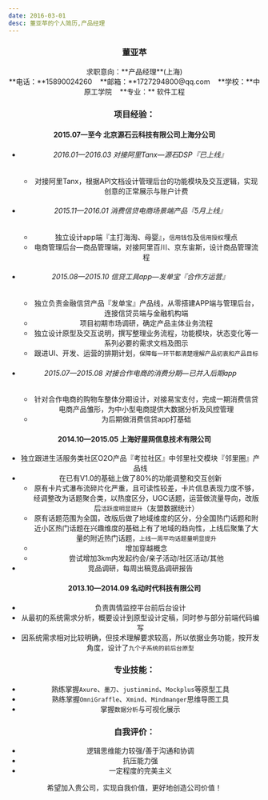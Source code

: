 ```yaml
---
date: 2016-03-01 
desc: 董亚苹的个人简历,产品经理
---
```


### <center>董亚苹<center>
<center>求职意向：**产品经理**(上海)<center>
<center>**电话：**15890024260 &nbsp;&nbsp; **邮箱：**1727294800@qq.com  &nbsp;&nbsp; **学校：**中原工学院 &nbsp;&nbsp; **专业：** 软件工程<center>



### 项目经验：

#### 2015.07—至今  北京源石云科技有限公司上海分公司

- ###### 2016.01—2016.03  对接阿里Tanx—源石DSP『已上线』
	- 对接阿里Tanx，根据API文档设计管理后台的功能模块及交互逻辑，实现创意的正常展示与账户计费

- ###### 2015.11—2016.01  消费信贷电商场景端产品『5月上线』
	- 独立设计app端『主打海淘、母婴』，`信用钱包`及`信用授权`埋点
	- 电商管理后台—商品管理端，对接阿里百川、京东宙斯，设计商品管理流程

- ###### 2015.08—2015.10  信贷工具app—发单宝『合作方运营』
	- 独立负责金融信贷产品『发单宝』产品线，从零搭建APP端与管理后台，连接信贷员端与金融机构端
	- 项目初期市场调研，确定产品主体业务流程
	- 独立设计原型及交互说明，撰写整理业务流程，功能模块，状态变化等一系列必要的需求文档及图示
	- 跟进UI、开发、运营的排期计划，`保障每一环节都清楚理解产品初衷和产品目标`

- ###### 2015.07—2015.08  对接合作电商的消费分期—已并入后期app
	- 针对合作电商的购物车整体分期设计，对接易宝支付，完成一期消费信贷电商产品雏形，为中小型电商提供大数据分析及风控管理
	- 为后期做消费信贷app打基础

#### 2014.10—2015.05 上海好屋网信息技术有限公司
- 独立跟进生活服务类社区O2O产品『考拉社区』中邻里社交模块『邻里圈』产品线
- 在已有V1.0的基础上做了80%的功能调整和交互创新
	- 原有卡片式瀑布流碎片化严重，且可读性较差，卡片信息表现力度不够，经调整改为话题聚合类，以热度区分，UGC话题，运营做流量导向，改版后`活跃度明显提升`（友盟数据统计）
	- 原有话题范围为全国，改版后做了地域维度的区分，分全国热门话题和附近小区热门话题在兴趣维度的基础上有了地域的趋向性，上线后聚集了大量的附近热门话题，`上线一周平均话题量明显提升`
	- 增加穿越概念
	- 尝试增加3km内发起约会/亲子活动/社区活动/其他
- 竞品调研，每周出稿竞品调研报告

#### 2013.10—2014.09 名动时代科技有限公司
- 负责舆情监控平台前后台设计
- 从最初的系统需求分析，概要设计到原型设计定稿，同时参与部分前端代码编写
- 因系统需求相对比较明确，但技术理解要求较高，所以依据业务功能，按开发角度，设计了`九个子系统的前后台原型`

### 专业技能：
- 熟练掌握`Axure`、`墨刀`、`justinmind`、`Mockplus`等原型工具
- 熟练掌握`OmniGraffle`、`Xmind`、`Mindmanger`思维导图工具
- 掌握`数据分析`与可视化展示

### 自我评价：
- 逻辑思维能力较强/善于沟通和协调
- 抗压能力强
- 一定程度的完美主义

希望加入贵公司，实现自我价值，更好地创造公司价值！


